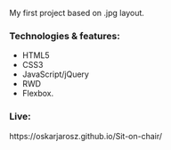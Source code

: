 My first project based on .jpg layout.

<h3>Technologies & features:</h3>

* HTML5
* CSS3
* JavaScript/jQuery
* RWD
* Flexbox.

<h3>Live:</h3>
https://oskarjarosz.github.io/Sit-on-chair/
